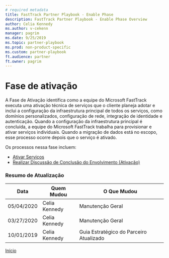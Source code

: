 ```yaml
---  
# required metadata  
title: FastTrack Partner Playbook - Enable Phase 
description: FastTrack Partner Playbook - Enable Phase Overview
author: Celia Kennedy
ms.author: v-cekenn
manager: pagrim
ms.date: 9/25/2019  
ms.topic: partner-playbook  
ms.prod: non-product-specific  
ms.custom: partner-playbook  
ft.audience: partner
ft.owner: pagrim
---  
```


# Fase de ativação

A Fase de Ativação identifica como a equipe do Microsoft FastTrack executa uma ativação técnica de serviços que o cliente planeja adotar e inclui a configuração da infraestrutura principal de todos os serviços, como domínios personalizados, configuração de rede, integração de identidade e autenticação. Quando a configuração da infraestrutura principal é concluída, a equipe do Microsoft FastTrack trabalha para provisionar e ativar serviços individuais. Quando a migração de dados está no escopo, esse processo ocorre depois que o serviço é ativado.

Os processos nessa fase incluem:

-  [Ativar Serviços](enable-enable-services-partner-md.md)
-  [Realizar Discussão de Conclusão do Envolvimento (Ativação)](enable-conduct-engagement-completion-discussion-partner-md.md)

###  Resumo de Atualização

|Data|Quem Mudou|O Que Mudou|
|---------|---------------|----------------------------|
|05/04/2020| Celia Kennedy|  Manutenção Geral|
|03/27/2020| Celia Kennedy| Manutenção Geral|
|10/01/2019| Celia Kennedy| Guia Estratégico do Parceiro Atualizado|

[Início](http://partner-docs.microsoft.com)
